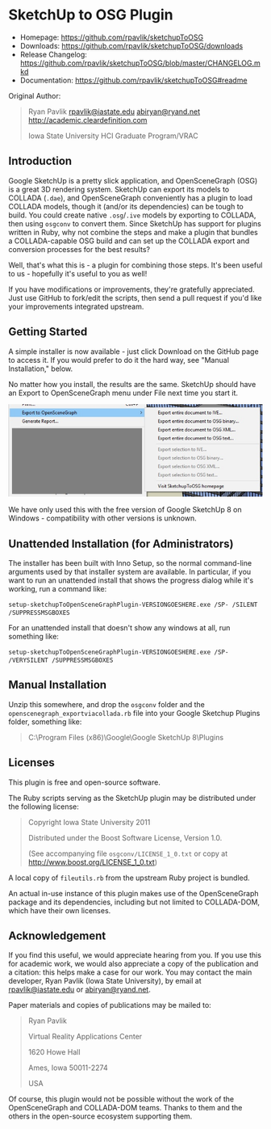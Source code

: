 SketchUp to OSG Plugin
======================

* Homepage: <https://github.com/rpavlik/sketchupToOSG>
* Downloads: <https://github.com/rpavlik/sketchupToOSG/downloads>
* Release Changelog: <https://github.com/rpavlik/sketchupToOSG/blob/master/CHANGELOG.mkd>
* Documentation: <https://github.com/rpavlik/sketchupToOSG#readme>

Original Author:

> Ryan Pavlik <rpavlik@iastate.edu> <abiryan@ryand.net>
> <http://academic.cleardefinition.com>
>
> Iowa State University HCI Graduate Program/VRAC

Introduction
------------
Google SketchUp is a pretty slick application, and OpenSceneGraph (OSG) is a
great 3D rendering system. SketchUp can export its models to COLLADA (`.dae`),
and OpenSceneGraph conveniently has a plugin to load COLLADA models, though
it (and/or its dependencies) can be tough to build. You could create native
`.osg`/`.ive` models by exporting to COLLADA, then using `osgconv` to convert
them. Since SketchUp has support for plugins written in Ruby, why not combine
the steps and make a plugin that bundles a COLLADA-capable OSG build and
can set up the COLLADA export and conversion processes for the best results?

Well, that's what this is - a plugin for combining those steps. It's been
useful to us - hopefully it's useful to you as well!

If you have modifications or improvements, they're gratefully appreciated.
Just use GitHub to fork/edit the scripts, then send a pull request if you'd
like your improvements integrated upstream.

Getting Started
---------------
A simple installer is now available - just click Download on the GitHub
page to access it. If you would prefer to do it the hard way, see
"Manual Installation," below.

No matter how you install, the results are the same. SketchUp should
have an Export to OpenSceneGraph menu under File next time you start it.

![Export menu items](https://github.com/rpavlik/sketchupToOSG/raw/master/sketchup-to-osg.jpg)

We have only used this with the free version of Google SketchUp 8 on Windows -
compatibility with other versions is unknown.

Unattended Installation (for Administrators)
--------------------------------------------
The installer has been built with Inno Setup, so the normal command-line
arguments used by that installer system are available. In particular, if
you want to run an unattended install that shows the progress dialog
while it's working, run a command like:

    setup-sketchupToOpenSceneGraphPlugin-VERSIONGOESHERE.exe /SP- /SILENT /SUPPRESSMSGBOXES

For an unattended install that doesn't show any windows at all, run
something like:

    setup-sketchupToOpenSceneGraphPlugin-VERSIONGOESHERE.exe /SP- /VERYSILENT /SUPPRESSMSGBOXES

Manual Installation
-------------------
Unzip this somewhere, and drop the `osgconv` folder and the
`openscenegraph_exportviacollada.rb` file into your Google Sketchup
Plugins folder, something like:

> C:\Program Files (x86)\Google\Google SketchUp 8\Plugins

Licenses
--------
This plugin is free and open-source software.

The Ruby scripts serving as the SketchUp plugin may be distributed under
the following license:

> Copyright Iowa State University 2011
>
> Distributed under the Boost Software License, Version 1.0.
>
> (See accompanying file `osgconv/LICENSE_1_0.txt` or copy at
> <http://www.boost.org/LICENSE_1_0.txt>)

A local copy of `fileutils.rb` from the upstream Ruby project is bundled.

An actual in-use instance of this plugin makes use of the OpenSceneGraph
package and its dependencies, including but not limited to COLLADA-DOM,
which have their own licenses.

Acknowledgement
---------------
If you find this useful, we would appreciate hearing from you. If you
use this for academic work, we would also appreciate a copy of the
publication and a citation: this helps make a case for our work. You may
contact the main developer, Ryan Pavlik (Iowa State University), by
email at <rpavlik@iastate.edu> or <abiryan@ryand.net>.

Paper materials and copies of publications may be mailed to:

> Ryan Pavlik
>
> Virtual Reality Applications Center
>
> 1620 Howe Hall
>
> Ames, Iowa 50011-2274
>
> USA

Of course, this plugin would not be possible without the work of the
OpenSceneGraph and COLLADA-DOM teams. Thanks to them and the others in
the open-source ecosystem supporting them.
